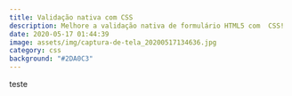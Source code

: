 ```yaml
---
title: Validação nativa com CSS
description: Melhore a validação nativa de formulário HTML5 com  CSS!
date: 2020-05-17 01:44:39
image: assets/img/captura-de-tela_20200517134636.jpg
category: css
background: "#2DA0C3"
---
```

teste